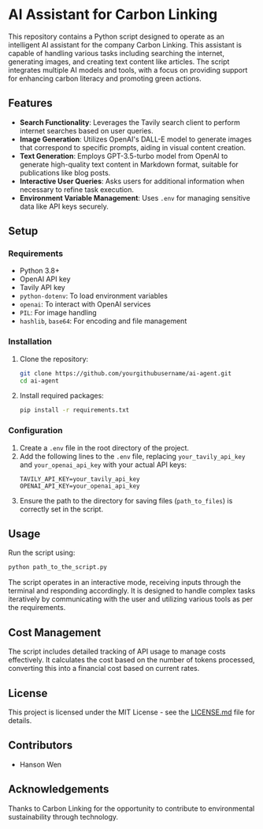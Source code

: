 # AI Assistant for Carbon Linking

This repository contains a Python script designed to operate as an intelligent AI assistant for the company Carbon Linking. This assistant is capable of handling various tasks including searching the internet, generating images, and creating text content like articles. The script integrates multiple AI models and tools, with a focus on providing support for enhancing carbon literacy and promoting green actions.

## Features

- **Search Functionality**: Leverages the Tavily search client to perform internet searches based on user queries.
- **Image Generation**: Utilizes OpenAI's DALL-E model to generate images that correspond to specific prompts, aiding in visual content creation.
- **Text Generation**: Employs GPT-3.5-turbo model from OpenAI to generate high-quality text content in Markdown format, suitable for publications like blog posts.
- **Interactive User Queries**: Asks users for additional information when necessary to refine task execution.
- **Environment Variable Management**: Uses `.env` for managing sensitive data like API keys securely.

## Setup

### Requirements

- Python 3.8+
- OpenAI API key
- Tavily API key
- `python-dotenv`: To load environment variables
- `openai`: To interact with OpenAI services
- `PIL`: For image handling
- `hashlib`, `base64`: For encoding and file management

### Installation

1. Clone the repository:
   ```bash
   git clone https://github.com/yourgithubusername/ai-agent.git
   cd ai-agent
   ```
2. Install required packages:
   ```bash
   pip install -r requirements.txt
   ```

### Configuration

1. Create a `.env` file in the root directory of the project.
2. Add the following lines to the `.env` file, replacing `your_tavily_api_key` and `your_openai_api_key` with your actual API keys:
   ```
   TAVILY_API_KEY=your_tavily_api_key
   OPENAI_API_KEY=your_openai_api_key
   ```
3. Ensure the path to the directory for saving files (`path_to_files`) is correctly set in the script.

## Usage

Run the script using:

```bash
python path_to_the_script.py
```

The script operates in an interactive mode, receiving inputs through the terminal and responding accordingly. It is designed to handle complex tasks iteratively by communicating with the user and utilizing various tools as per the requirements.

## Cost Management

The script includes detailed tracking of API usage to manage costs effectively. It calculates the cost based on the number of tokens processed, converting this into a financial cost based on current rates.

## License

This project is licensed under the MIT License - see the [LICENSE.md](LICENSE.md) file for details.

## Contributors

- Hanson Wen

## Acknowledgements

Thanks to Carbon Linking for the opportunity to contribute to environmental sustainability through technology.

